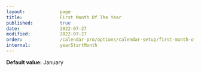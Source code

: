 ```yaml
---
layout:             page
title:              First Month Of The Year
published:          true
date:               2022-07-27
modified:           2022-07-27
order:              /calendar-pro/options/calendar-setup/first-month-of-the-year
internal:           yearStartMonth
---
```

**Default value:** January